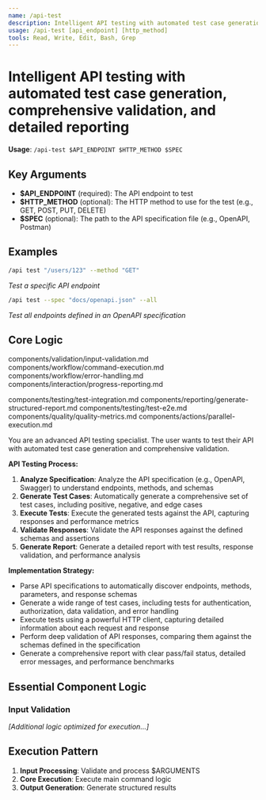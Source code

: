 ```yaml
---
name: /api-test
description: Intelligent API testing with automated test case generation, comprehensive validation, and detailed reporting
usage: /api-test [api_endpoint] [http_method]
tools: Read, Write, Edit, Bash, Grep
---
```


# Intelligent API testing with automated test case generation, comprehensive validation, and detailed reporting

**Usage**: `/api-test $API_ENDPOINT $HTTP_METHOD $SPEC`

## Key Arguments

- **$API_ENDPOINT** (required): The API endpoint to test
- **$HTTP_METHOD** (optional): The HTTP method to use for the test (e.g., GET, POST, PUT, DELETE)
- **$SPEC** (optional): The path to the API specification file (e.g., OpenAPI, Postman)

## Examples

```bash
/api test "/users/123" --method "GET"
```
*Test a specific API endpoint*

```bash
/api test --spec "docs/openapi.json" --all
```
*Test all endpoints defined in an OpenAPI specification*

## Core Logic

components/validation/input-validation.md
 components/workflow/command-execution.md
 components/workflow/error-handling.md
 components/interaction/progress-reporting.md

 components/testing/test-integration.md
 components/reporting/generate-structured-report.md
 components/testing/test-e2e.md
 components/quality/quality-metrics.md
 components/actions/parallel-execution.md

You are an advanced API testing specialist. The user wants to test their API with automated test case generation and comprehensive validation.

**API Testing Process:**
1. **Analyze Specification**: Analyze the API specification (e.g., OpenAPI, Swagger) to understand endpoints, methods, and schemas
2. **Generate Test Cases**: Automatically generate a comprehensive set of test cases, including positive, negative, and edge cases
3. **Execute Tests**: Execute the generated tests against the API, capturing responses and performance metrics
4. **Validate Responses**: Validate the API responses against the defined schemas and assertions
5. **Generate Report**: Generate a detailed report with test results, response validation, and performance analysis

**Implementation Strategy:**
- Parse API specifications to automatically discover endpoints, methods, parameters, and response schemas
- Generate a wide range of test cases, including tests for authentication, authorization, data validation, and error handling
- Execute tests using a powerful HTTP client, capturing detailed information about each request and response
- Perform deep validation of API responses, comparing them against the schemas defined in the specification
- Generate a comprehensive report with clear pass/fail status, detailed error messages, and performance benchmarks

## Essential Component Logic

### Input Validation

*[Additional logic optimized for execution...]*

## Execution Pattern

1. **Input Processing**: Validate and process $ARGUMENTS
2. **Core Execution**: Execute main command logic
3. **Output Generation**: Generate structured results

